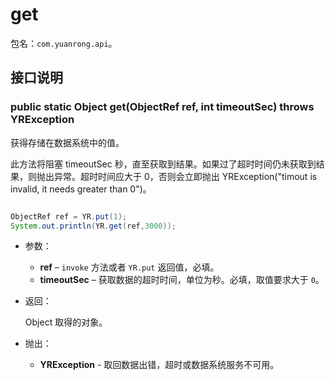 # get

包名：`com.yuanrong.api`。

## 接口说明

### public static Object get(ObjectRef ref, int timeoutSec) throws YRException

获得存储在数据系统中的值。

此方法将阻塞 timeoutSec 秒，直至获取到结果。如果过了超时时间仍未获取到结果，则抛出异常。超时时间应大于 0，否则会立即抛出 YRException("timout is invalid, it needs greater than 0")。

```java

ObjectRef ref = YR.put(1);
System.out.println(YR.get(ref,3000));
```

- 参数：

   - **ref** – `invoke` 方法或者 `YR.put` 返回值，必填。
   - **timeoutSec** – 获取数据的超时时间，单位为秒。必填，取值要求大于 ``0``。

- 返回：

    Object 取得的对象。

- 抛出：

   - **YRException** - 取回数据出错，超时或数据系统服务不可用。
